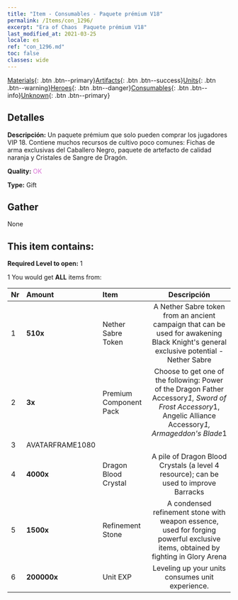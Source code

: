 ```yaml
---
title: "Item - Consumables - Paquete prémium V18"
permalink: /Items/con_1296/
excerpt: "Era of Chaos  Paquete prémium V18"
last_modified_at: 2021-03-25
locale: es
ref: "con_1296.md"
toc: false
classes: wide
---
```

 [Materials](/es/Items/){: .btn .btn--primary}[Artifacts](/es/Items/Artifacts/){: .btn .btn--success}[Units](/es/Items/Units/){: .btn .btn--warning}[Heroes](/es/Items/Heroes/){: .btn .btn--danger}[Consumables](/es/Items/Consumables/){: .btn .btn--info}[Unknown](/es/Items/Unknown/){: .btn .btn--primary}

## Detalles
 **Descripción:** Un paquete prémium que solo pueden comprar los jugadores VIP 18. Contiene muchos recursos de cultivo poco comunes: Fichas de arma exclusivas del Caballero Negro, paquete de artefacto de calidad naranja y Cristales de Sangre de Dragón.

 **Quality:** <span style="color: #DA70D6">OK</span>

 **Type:** Gift

## Gather

  None

## This item contains:

 **Required Level to open:** 1

 1 You would get **ALL** items  from:

  | Nr | Amount |     Item    | Descripción |
  |:---|:-------|:------------|:-----------:|
  | 1 |  **510x** | Nether Sabre Token | A Nether Sabre token from an ancient campaign that can be used for awakening Black Knight's general exclusive potential - Nether Sabre  | 
  | 2 |  **3x** | Premium Component Pack | Choose to get one of the following: Power of the Dragon Father Accessory*1, Sword of Frost Accessory*1, Angelic Alliance Accessory*1, Armageddon's Blade*1  | 
  | 3 | AVATARFRAME1080 | 
  | 4 |  **4000x** | Dragon Blood Crystal | A pile of Dragon Blood Crystals (a level 4 resource); can be used to improve Barracks  | 
  | 5 |  **1500x** | Refinement Stone | A condensed refinement stone with weapon essence, used for forging powerful exclusive items, obtained by fighting in Glory Arena  | 
  | 6 |  **200000x** | Unit EXP | Leveling up your units consumes unit experience.  | 
